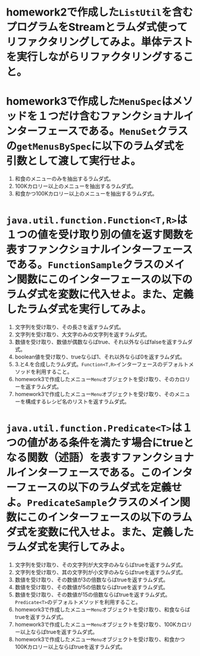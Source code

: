 # homework2で作成した```ListUtil```を含むプログラムをStreamとラムダ式使ってリファクタリングしてみよ。単体テストを実行しながらリファクタリングすること。

# homework3で作成した```MenuSpec```はメソッドを１つだけ含むファンクショナルインターフェースである。```MenuSet```クラスの```getMenusBySpec```に以下のラムダ式を引数として渡して実行せよ。

1. 和食のメニューのみを抽出するラムダ式。
2. 100Kカロリー以上のメニューを抽出するラムダ式。
3. 和食かつ100Kカロリー以上のメニューを抽出するラムダ式。

# ```java.util.function.Function<T,R>```は１つの値を受け取り別の値を返す関数を表すファンクショナルインターフェースである。```FunctionSample```クラスのメイン関数にこのインターフェースの以下のラムダ式を変数に代入せよ。また、定義したラムダ式を実行してみよ。

1. 文字列を受け取り、その長さを返すラムダ式。
2. 文字列を受け取り、大文字のみの文字列を返すラムダ式。
3. 数値を受け取り、数値が偶数ならばtrue、それ以外ならばfalseを返すラムダ式。
4. boolean値を受け取り、trueならば1、それ以外ならば0を返すラムダ式。
5. 3.と4.を合成したラムダ式。```Function<T,R>```インターフェースのデフォルトメソッドを利用すること。
6. homework3で作成したメニュー```Menu```オブジェクトを受け取り、そのカロリーを返すラムダ式。
7. homework3で作成したメニュー```Menu```オブジェクトを受け取り、そのメニューを構成するレシピ名のリストを返すラムダ式。
 
# ```java.util.function.Predicate<T>```は１つの値がある条件を満たす場合にtrueとなる関数（述語）を表すファンクショナルインターフェースである。このインターフェースの以下のラムダ式を定義せよ。```PredicateSample```クラスのメイン関数にこのインターフェースの以下のラムダ式を変数に代入せよ。また、定義したラムダ式を実行してみよ。
 
1. 文字列を受け取り、その文字列が大文字のみならばtrueを返すラムダ式。
2. 文字列を受け取り、其の文字列が小文字のみならばtrueを返すラムダ式。
3. 数値を受け取り、その数値が3の倍数ならばtrueを返すラムダ式。
4. 数値を受け取り、その数値が5の倍数ならばtrueを返すラムダ式。
5. 数値を受け取り、その数値が15の倍数ならばtrueを返すラムダ式。```Predicate<T>```のデフォルトメソッドを利用すること。
6. homework3で作成したメニュー```Menu```オブジェクトを受け取り、和食ならばtrueを返すラムダ式。
7. homework3で作成したメニュー```Menu```オブジェクトを受け取り、100Kカロリー以上ならばtrueを返すラムダ式。
8. homework3で作成したメニュー```Menu```オブジェクトを受け取り、和食かつ100Kカロリー以上ならばtrueを返すラムダ式。
